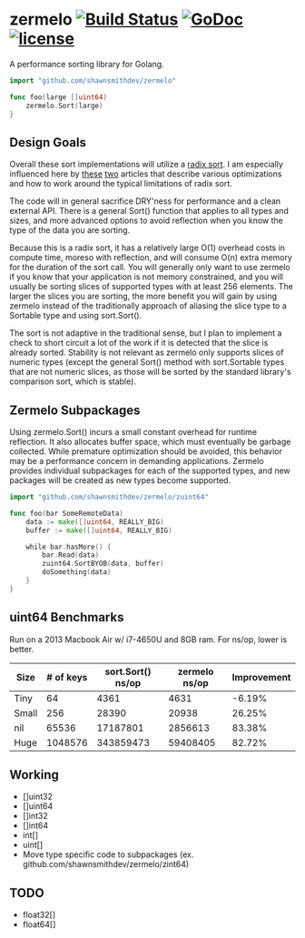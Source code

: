 zermelo [![Build Status](https://travis-ci.org/shawnsmithdev/zermelo.svg)](https://travis-ci.org/shawnsmithdev/zermelo)  [![GoDoc](https://godoc.org/github.com/shawnsmithdev/zermelo?status.png)](https://godoc.org/github.com/shawnsmithdev/zermelo) [![license](http://img.shields.io/badge/license-MIT-red.svg?style=flat)](https://raw.githubusercontent.com/ant0ine/go-json-rest/master/LICENSE)
=========

A performance sorting library for Golang.

```go
import "github.com/shawnsmithdev/zermelo"

func foo(large []uint64)
    zermelo.Sort(large)
}
```

Design Goals
------------

Overall these sort implementations will utilize a [radix sort](https://en.wikipedia.org/wiki/Radix_sort "Radix Sort").
I am especially influenced here by [these](http://codercorner.com/RadixSortRevisited.htm "Radix Sort Revisited")
[two](http://stereopsis.com/radix.html "Radix Tricks") articles that describe various optimizations and how
to work around the typical limitations of radix sort.

The code will in general sacrifice DRY'ness for performance and a clean external API.  There is a general Sort() function that applies to all types and sizes, and more advanced options to avoid reflection when you know the type of the data you are sorting.

Because this is a radix sort, it has a relatively large O(1) overhead costs in compute time, moreso with reflection, and will consume O(n) extra memory for the duration of the sort call. You will generally only want to use zermelo if you know that your application is not memory constrained, and you will usually be sorting slices of supported types with at least 256 elements. The larger the slices you are sorting, the more benefit you will gain by using zermelo instead of the traditionally approach of aliasing the slice type to a Sortable type and using sort.Sort().

The sort is not adaptive in the traditional sense, but I plan to implement a check to short circuit a lot of the work if it is detected that the slice is already sorted.  Stability is not relevant as zermelo only supports slices of numeric types (except the general Sort() method with sort.Sortable types that are not numeric slices, as those will be sorted by the standard library's comparison sort, which is stable).

Zermelo Subpackages
-------------------
Using zermelo.Sort() incurs a small constant overhead for runtime reflection.  It also allocates buffer space, which must eventually be garbage collected. While premature optimization should be avoided, this behavior may be a performance concern in demanding applications. Zermelo provides individual subpackages for each of the supported types, and new packages will be created as new types become supported.

```go
import "github.com/shawnsmithdev/zermelo/zuint64"

func foo(bar SomeRemoteData)
    data := make([]uint64, REALLY_BIG)
    buffer := make([]uint64, REALLY_BIG)

    while bar.hasMore() {
        bar.Read(data)
        zuint64.SortBYOB(data, buffer)
        doSomething(data)
    }
}
```

uint64 Benchmarks
-----------------

Run on a 2013 Macbook Air w/ i7-4650U and 8GB ram. For ns/op, lower is better.

| Size  | # of keys | sort.Sort() ns/op | zermelo ns/op |Improvement|
|-------|-----------|-------------------|---------------|-----------|
| Tiny  |64         |4361               |4631           |-6.19%     |
| Small |256        |28390              |20938          |26.25%     |
| nil   |65536      |17187801           |2856613        |83.38%     |
| Huge  |1048576    |343859473          |59408405       |82.72%     |

Working
-------

* []uint32
* []uint64
* []int32
* []int64
* int[]
* uint[]
* Move type specific code to subpackages (ex. github.com/shawnsmithdev/zermelo/zint64)

TODO
----

* float32[]
* float64[]

